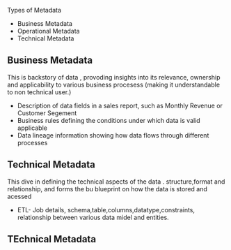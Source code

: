 Types of Metadata
   - Business Metadata
   - Operational Metadata
   - Technical Metadata

## Business Metadata
This is backstory of data , provoding insights into its relevance, ownership and applicability to various business procesess (making it understandable to non technical user.)
   - Description of data fields in a sales report, such as Monthly Revenue or Customer Segement
   - Business rules defining the conditions under which data is valid applicable
   - Data lineage information showing how data flows through different processes

## Technical Metadata
This dive in defining the technical aspects of the data . structure,format and relationship, and forms the bu blueprint on how the data is stored and acessed
- ETL- Job details, schema,table,columns,datatype,constraints, relationship between various data midel and entities.
## TEchnical Metadata